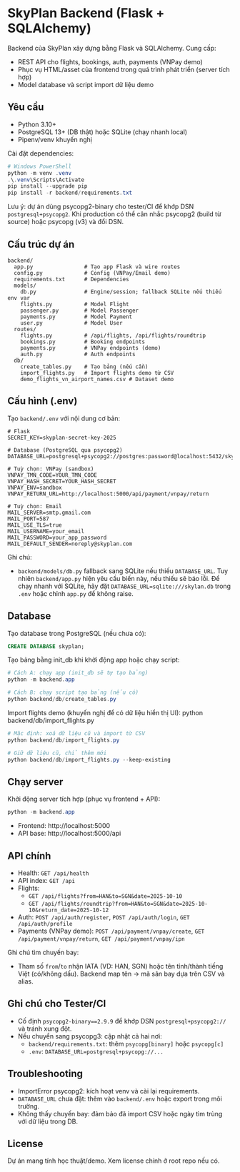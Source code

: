 # SkyPlan Backend (Flask + SQLAlchemy)

Backend của SkyPlan xây dựng bằng Flask và SQLAlchemy. Cung cấp:

- REST API cho flights, bookings, auth, payments (VNPay demo)
- Phục vụ HTML/asset của frontend trong quá trình phát triển (server tích hợp)
- Model database và script import dữ liệu demo

## Yêu cầu

- Python 3.10+
- PostgreSQL 13+ (DB thật) hoặc SQLite (chạy nhanh local)
- Pipenv/venv khuyến nghị

Cài đặt dependencies:

```powershell
# Windows PowerShell
python -m venv .venv
.\.venv\Scripts\Activate
pip install --upgrade pip
pip install -r backend/requirements.txt
```

Lưu ý: dự án dùng psycopg2-binary cho tester/CI để khớp DSN `postgresql+psycopg2`. Khi production có thể cân nhắc psycopg2 (build từ source) hoặc psycopg (v3) và đổi DSN.

## Cấu trúc dự án

```
backend/
  app.py                # Tạo app Flask và wire routes
  config.py             # Config (VNPay/Email demo)
  requirements.txt      # Dependencies
  models/
    db.py               # Engine/session; fallback SQLite nếu thiếu env var
    flights.py          # Model Flight
    passenger.py        # Model Passenger
    payments.py         # Model Payment
    user.py             # Model User
  routes/
    flights.py          # /api/flights, /api/flights/roundtrip
    bookings.py         # Booking endpoints
    payments.py         # VNPay endpoints (demo)
    auth.py             # Auth endpoints
  db/
    create_tables.py    # Tạo bảng (nếu cần)
    import_flights.py   # Import flights demo từ CSV
    demo_flights_vn_airport_names.csv # Dataset demo
```

## Cấu hình (.env)

Tạo `backend/.env` với nội dung cơ bản:

```
# Flask
SECRET_KEY=skyplan-secret-key-2025

# Database (PostgreSQL qua psycopg2)
DATABASE_URL=postgresql+psycopg2://postgres:password@localhost:5432/skyplan

# Tuỳ chọn: VNPay (sandbox)
VNPAY_TMN_CODE=YOUR_TMN_CODE
VNPAY_HASH_SECRET=YOUR_HASH_SECRET
VNPAY_ENV=sandbox
VNPAY_RETURN_URL=http://localhost:5000/api/payment/vnpay/return

# Tuỳ chọn: Email
MAIL_SERVER=smtp.gmail.com
MAIL_PORT=587
MAIL_USE_TLS=true
MAIL_USERNAME=your_email
MAIL_PASSWORD=your_app_password
MAIL_DEFAULT_SENDER=noreply@skyplan.com
```

Ghi chú:
- `backend/models/db.py` fallback sang SQLite nếu thiếu `DATABASE_URL`. Tuy nhiên `backend/app.py` hiện yêu cầu biến này, nếu thiếu sẽ báo lỗi. Để chạy nhanh với SQLite, hãy đặt `DATABASE_URL=sqlite:///skylan.db` trong `.env` hoặc chỉnh `app.py` để không raise.

## Database

Tạo database trong PostgreSQL (nếu chưa có):

```sql
CREATE DATABASE skyplan;
```

Tạo bảng bằng init_db khi khởi động app hoặc chạy script:

```powershell
# Cách A: chạy app (init_db sẽ tự tạo bảng)
python -m backend.app

# Cách B: chạy script tạo bảng (nếu có)
python backend/db/create_tables.py
```

Import flights demo (khuyến nghị để có dữ liệu hiển thị UI): python backend/db/import_flights.py

```powershell
# Mặc định: xoá dữ liệu cũ và import từ CSV
python backend/db/import_flights.py

# Giữ dữ liệu cũ, chỉ thêm mới
python backend/db/import_flights.py --keep-existing
```

## Chạy server

Khởi động server tích hợp (phục vụ frontend + API):

```powershell
python -m backend.app
```

- Frontend: http://localhost:5000
- API base: http://localhost:5000/api

## API chính

- Health: `GET /api/health`
- API index: `GET /api`
- Flights:
  - `GET /api/flights?from=HAN&to=SGN&date=2025-10-10`
  - `GET /api/flights/roundtrip?from=HAN&to=SGN&date=2025-10-10&return_date=2025-10-12`
- Auth: `POST /api/auth/register`, `POST /api/auth/login`, `GET /api/auth/profile`
- Payments (VNPay demo): `POST /api/payment/vnpay/create`, `GET /api/payment/vnpay/return`, `GET /api/payment/vnpay/ipn`

Ghi chú tìm chuyến bay:
- Tham số `from`/`to` nhận IATA (VD: HAN, SGN) hoặc tên tỉnh/thành tiếng Việt (có/không dấu). Backend map tên → mã sân bay dựa trên CSV và alias.

## Ghi chú cho Tester/CI

- Cố định `psycopg2-binary==2.9.9` để khớp DSN `postgresql+psycopg2://` và tránh xung đột.
- Nếu chuyển sang psycopg3: cập nhật cả hai nơi:
  - `backend/requirements.txt`: thêm `psycopg[binary]` hoặc `psycopg[c]`
  - `.env`: `DATABASE_URL=postgresql+psycopg://...`

## Troubleshooting

- ImportError psycopg2: kích hoạt venv và cài lại requirements.
- `DATABASE_URL` chưa đặt: thêm vào `backend/.env` hoặc export trong môi trường.
- Không thấy chuyến bay: đảm bảo đã import CSV hoặc ngày tìm trùng với dữ liệu trong DB.

## License

Dự án mang tính học thuật/demo. Xem license chính ở root repo nếu có.
